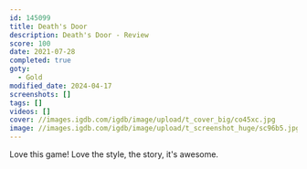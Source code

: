 ```yaml
---
id: 145099
title: Death's Door
description: Death's Door - Review
score: 100
date: 2021-07-28
completed: true
goty:
  - Gold
modified_date: 2024-04-17
screenshots: []
tags: []
videos: []
cover: //images.igdb.com/igdb/image/upload/t_cover_big/co45xc.jpg
image: //images.igdb.com/igdb/image/upload/t_screenshot_huge/sc96b5.jpg
---
```

Love this game! Love the style, the story, it's awesome.
